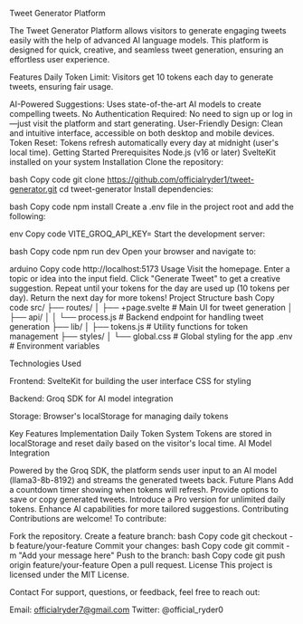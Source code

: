 Tweet Generator Platform

The Tweet Generator Platform allows visitors to generate engaging tweets easily with the help of advanced AI language models. This platform is designed for quick, creative, and seamless tweet generation, ensuring an effortless user experience.

Features
Daily Token Limit: Visitors get 10 tokens each day to generate tweets, ensuring fair usage.

AI-Powered Suggestions: Uses state-of-the-art AI models to create compelling tweets.
No Authentication Required: No need to sign up or log in—just visit the platform and start generating.
User-Friendly Design: Clean and intuitive interface, accessible on both desktop and mobile devices.
Token Reset: Tokens refresh automatically every day at midnight (user's local time).
Getting Started
Prerequisites
Node.js (v16 or later)
SvelteKit installed on your system
Installation
Clone the repository:

bash
Copy code
git clone https://github.com/officialryder1/tweet-generator.git
cd tweet-generator
Install dependencies:

bash
Copy code
npm install
Create a .env file in the project root and add the following:

env
Copy code
VITE_GROQ_API_KEY=<your-groq-api-key>
Start the development server:

bash
Copy code
npm run dev
Open your browser and navigate to:

arduino
Copy code
http://localhost:5173
Usage
Visit the homepage.
Enter a topic or idea into the input field.
Click "Generate Tweet" to get a creative suggestion.
Repeat until your tokens for the day are used up (10 tokens per day).
Return the next day for more tokens!
Project Structure
bash
Copy code
src/
├── routes/
│   ├── +page.svelte     # Main UI for tweet generation
│   ├── api/
│   │   └── process.js   # Backend endpoint for handling tweet generation
├── lib/
│   ├── tokens.js        # Utility functions for token management
├── styles/
│   └── global.css       # Global styling for the app
.env                     # Environment variables

Technologies Used

Frontend:
SvelteKit for building the user interface
CSS for styling

Backend:
Groq SDK for AI model integration

Storage:
Browser's localStorage for managing daily tokens

Key Features Implementation
Daily Token System
Tokens are stored in localStorage and reset daily based on the visitor's local time.
AI Model Integration

Powered by the Groq SDK, the platform sends user input to an AI model (llama3-8b-8192) and streams the generated tweets back.
Future Plans
Add a countdown timer showing when tokens will refresh.
Provide options to save or copy generated tweets.
Introduce a Pro version for unlimited daily tokens.
Enhance AI capabilities for more tailored suggestions.
Contributing
Contributions are welcome! To contribute:

Fork the repository.
Create a feature branch:
bash
Copy code
git checkout -b feature/your-feature
Commit your changes:
bash
Copy code
git commit -m "Add your message here"
Push to the branch:
bash
Copy code
git push origin feature/your-feature
Open a pull request.
License
This project is licensed under the MIT License.

Contact
For support, questions, or feedback, feel free to reach out:

Email: officialryder7@gmail.com
Twitter: @official_ryder0